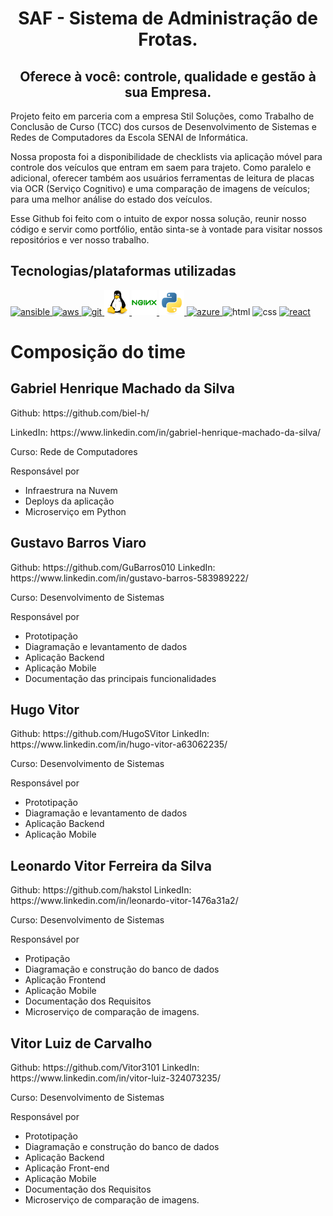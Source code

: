<h1 align="center">SAF - Sistema de Administração de Frotas.</h1>
<h2 align="center">Oferece à você: <strong>controle</strong>, <strong>qualidade</strong> e <strong>gestão</strong> à sua Empresa.</h2>

<p align="left"> Projeto feito em parceria com a empresa Stil Soluções, como Trabalho de Conclusão de Curso (TCC) dos cursos de Desenvolvimento de Sistemas e Redes de Computadores da Escola SENAI de Informática.

Nossa proposta foi a disponibilidade de checklists via aplicação móvel para controle dos veículos que entram em saem para trajeto. Como paralelo e adicional, oferecer também aos usuários ferramentas de leitura de placas via OCR (Serviço Cognitivo) e uma comparação de imagens de veículos; para uma melhor análise do estado dos veículos.

Esse Github foi feito com o intuito de expor nossa solução, reunir nosso código e servir como portfólio, então sinta-se à vontade para visitar nossos repositórios e ver nosso trabalho.

</p>

<h2 align="left">Tecnologias/plataformas utilizadas</h2>
<p align="left">
<a href="https://www.ansible.com/" target="_blank" rel="noreferrer"> <img src="https://symbols.getvecta.com/stencil_73/122_ansible-icon.c76e065140.svg" alt="ansible" width="40" height="40"/> </a> <!--   -->
<a href="https://aws.amazon.com" target="_blank" rel="noreferrer"> <img src="https://symbols.getvecta.com/stencil_73/94_amazon-web-services-icon.8cfc0dbbf2.svg" alt="aws" width="40" height="40"/> </a> <!--   -->
<a href="https://git-scm.com/" target="_blank" rel="noreferrer"> <img src="https://www.vectorlogo.zone/logos/git-scm/git-scm-icon.svg" alt="git" width="40" height="40"/> </a> <!--   -->
<a href="https://www.linux.org/" target="_blank" rel="noreferrer"> <img src="https://raw.githubusercontent.com/devicons/devicon/master/icons/linux/linux-original.svg" alt="linux" width="40" height="40"/> </a> <!--   -->
<a href="https://www.nginx.com" target="_blank" rel="noreferrer"> <img src="https://raw.githubusercontent.com/devicons/devicon/master/icons/nginx/nginx-original.svg" alt="nginx" width="40" height="40"/> </a> <!--   -->
<a href="https://www.python.org" target="_blank" rel="noreferrer"> <img src="https://raw.githubusercontent.com/devicons/devicon/master/icons/python/python-original.svg" alt="python" width="40" height="40"/> </a> <!--   -->
<a href="https://azure.microsoft.com/en-in/" target="_blank" rel="noreferrer"> <img src="https://www.vectorlogo.zone/logos/microsoft_azure/microsoft_azure-icon.svg" alt="azure" width="40" height="40"/> </a> <!--   -->
<img src="https://symbols.getvecta.com/stencil_25/35_html5.d4d8050235.svg" alt="html" width="40" height="40"/> <!--   -->
<img src="https://symbols.getvecta.com/stencil_25/14_css3.d930bfb832.svg" alt="css" width="40" height="40"/> <!--   -->
<a href="https://reactjs.org/" target="_blank" rel="noreferrer"> <img src="https://symbols.getvecta.com/stencil_94/22_react-icon.e55e75bd2e.svg" alt="react" width="40" height="40"/> </a> 
</p>

<h1 align="left">Composição do time</h1>
<h2 align="left">Gabriel Henrique Machado da Silva </h2>

<p>Github: https://github.com/biel-h/</p>
<p>LinkedIn: https://www.linkedin.com/in/gabriel-henrique-machado-da-silva/</p>

Curso: Rede de Computadores

Responsável por

- Infraestrura na Nuvem
- Deploys da aplicação
- Microserviço em Python

<h2 align="left">Gustavo Barros Viaro</h2>
Github: https://github.com/GuBarros010
LinkedIn: https://www.linkedin.com/in/gustavo-barros-583989222/

Curso: Desenvolvimento de Sistemas

Responsável por

- Prototipação
- Diagramação e levantamento de dados
- Aplicação Backend
- Aplicação Mobile 
- Documentação das principais funcionalidades

<h2 align="left">Hugo Vitor</h2>
Github: https://github.com/HugoSVitor
LinkedIn: https://www.linkedin.com/in/hugo-vitor-a63062235/

Curso: Desenvolvimento de Sistemas

Responsável por

- Prototipação
- Diagramação e levantamento de dados
- Aplicação Backend
- Aplicação Mobile

<h2 align="left">Leonardo Vitor Ferreira da Silva</h2>
Github: https://github.com/hakstol
LinkedIn: https://www.linkedin.com/in/leonardo-vitor-1476a31a2/

Curso: Desenvolvimento de Sistemas

Responsável por

- Protipação
- Diagramação e construção do banco de dados
- Aplicação Frontend
- Aplicação Mobile
- Documentação dos Requisitos
- Microserviço de comparação de imagens.

<h2 align="left">Vitor Luiz de Carvalho</h2>
Github: https://github.com/Vitor3101
LinkedIn: https://www.linkedin.com/in/vitor-luiz-324073235/

Curso: Desenvolvimento de Sistemas

Responsável por

- Prototipação
- Diagramação e construção do banco de dados
- Aplicação Backend
- Aplicação Front-end
- Aplicação Mobile
- Documentação dos Requisitos
- Microserviço de comparação de imagens.
